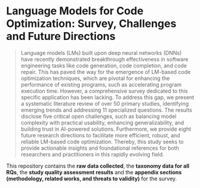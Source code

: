 # Language Models for Code Optimization: Survey, Challenges and Future Directions

>
> Language models (LMs) built upon deep neural networks (DNNs) have recently demonstrated breakthrough effectiveness in software engineering tasks like code generation, code completion, and code repair. This has paved the way for the emergence of LM-based code optimization techniques, which are pivotal for enhancing the performance of existing programs, such as accelerating program execution time. However, a comprehensive survey dedicated to this specific application has been lacking. To address this gap, we present a systematic literature review of over 50 primary studies, identifying emerging trends and addressing 11 specialized questions. The results disclose five critical open challenges, such as balancing model complexity with practical usability, enhancing generalizability, and building trust in AI-powered solutions. Furthermore, we provide eight future research directions to facilitate more efficient, robust, and reliable LM-based code optimization. Thereby, this study seeks to provide actionable insights and foundational references for both researchers and practitioners in this rapidly evolving field.
> 

This repository contains the **raw data collected**, the **taxonomy data for all RQs**, the **study quality assessment results** and the **appendix sections (methodology, related works, and threats to validity)** for the survey.
